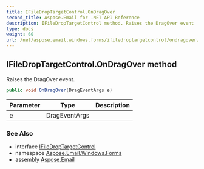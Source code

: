 ```yaml
---
title: IFileDropTargetControl.OnDragOver
second_title: Aspose.Email for .NET API Reference
description: IFileDropTargetControl method. Raises the DragOver event
type: docs
weight: 60
url: /net/aspose.email.windows.forms/ifiledroptargetcontrol/ondragover/
---
```

## IFileDropTargetControl.OnDragOver method

Raises the DragOver event.

```csharp
public void OnDragOver(DragEventArgs e)
```

| Parameter | Type | Description |
| --- | --- | --- |
| e | DragEventArgs |  |

### See Also

* interface [IFileDropTargetControl](../)
* namespace [Aspose.Email.Windows.Forms](../../ifiledroptargetcontrol/)
* assembly [Aspose.Email](../../../)


